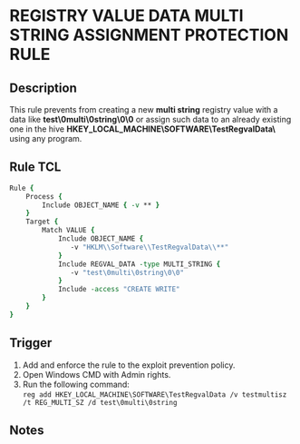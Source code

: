 # REGISTRY VALUE DATA MULTI STRING ASSIGNMENT PROTECTION RULE

## Description
This rule prevents from creating a new **multi string** registry value with a data like **test\0multi\0string\0\0** or assign such data to an already existing one in the hive **HKEY_LOCAL_MACHINE\\SOFTWARE\\TestRegvalData\\** using any program.

## Rule TCL
```tcl
Rule {
    Process {
        Include OBJECT_NAME { -v ** }
    }
    Target {
        Match VALUE {
            Include OBJECT_NAME {
               -v "HKLM\\Software\\TestRegvalData\\**"
            }
            Include REGVAL_DATA -type MULTI_STRING {
               -v "test\0multi\0string\0\0"
            }
            Include -access "CREATE WRITE"
        }
    }
}
```

## Trigger
1. Add and enforce the rule to the exploit prevention policy.
2. Open Windows CMD with Admin rights.
3. Run the following command:<br>
`reg add HKEY_LOCAL_MACHINE\SOFTWARE\TestRegvalData /v testmultisz /t REG_MULTI_SZ /d test\0multi\0string`

## Notes